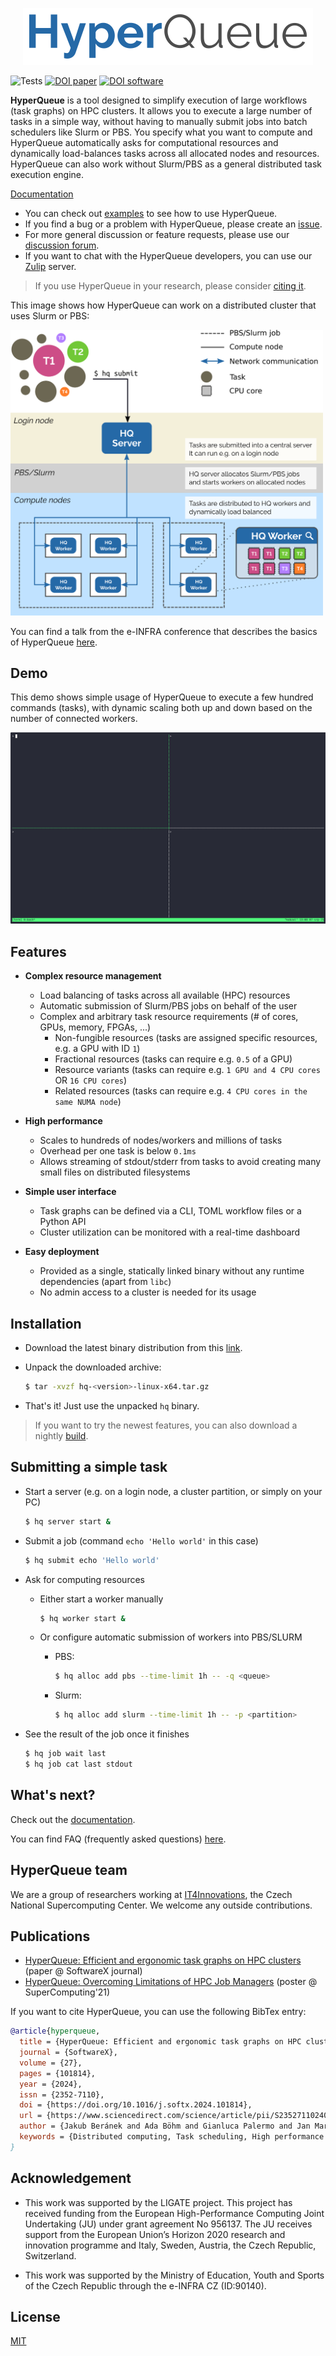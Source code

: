 <p align="center">
<img src="docs/imgs/hq.png">
</p>

![Tests](https://github.com/it4innovations/hyperqueue/actions/workflows/test.yml/badge.svg) [![DOI paper](https://img.shields.io/badge/Paper-10.1016/j.softx.2024.101814-blue.svg)](https://www.sciencedirect.com/science/article/pii/S2352711024001857) [![DOI software](https://zenodo.org/badge/349152473.svg)](https://zenodo.org/badge/latestdoi/349152473)

**HyperQueue** is a tool designed to simplify execution of large workflows (task graphs) on HPC clusters. It allows you
to execute a large number of tasks in a simple way, without having to manually submit jobs into batch schedulers like
Slurm or PBS. You specify what you want to compute and HyperQueue automatically asks for computational resources
and dynamically load-balances tasks across all allocated nodes and resources. HyperQueue can also work without Slurm/PBS
as a general distributed task execution engine.

[Documentation](https://it4innovations.github.io/hyperqueue/)

- You can check out [examples](docs/examples) to see how to use HyperQueue.
- If you find a bug or a problem with HyperQueue, please create an [issue](https://github.com/It4innovations/hyperqueue/issues).
- For more general discussion or feature requests, please use our
[discussion forum](https://github.com/It4innovations/hyperqueue/discussions).
- If you want to chat with the HyperQueue developers, you can use our [Zulip](https://hyperqueue.zulipchat.com/) server.

> If you use HyperQueue in your research, please consider [citing it](#publications).

This image shows how HyperQueue can work on a distributed cluster that uses Slurm or PBS:

<img src="docs/imgs/architecture-bg.png" width="500" alt="Architecture of HyperQueue deployed on a Slurm/PBS cluster" />

You can find a talk from the e-INFRA conference that describes the basics of HyperQueue [here](https://youtu.be/wIxgKOAM0NE?list=PLvwguJ6ySH1cANA1cRZzJDSS8UH-ef0Xn&t=9692).

## Demo
This demo shows simple usage of HyperQueue to execute a few hundred commands (tasks), with dynamic scaling both up and down based on the number of connected workers.

<div>
  <img src="docs/imgs/hq-terminal.gif">
</div>

## Features

- **Complex resource management**
    - Load balancing of tasks across all available (HPC) resources
    - Automatic submission of Slurm/PBS jobs on behalf of the user
    - Complex and arbitrary task resource requirements (# of cores, GPUs, memory, FPGAs, ...)
      - Non-fungible resources (tasks are assigned specific resources, e.g. a GPU with ID `1`)
      - Fractional resources (tasks can require e.g. `0.5` of a GPU)
      - Resource variants (tasks can require e.g. `1 GPU and 4 CPU cores` OR `16 CPU cores`)
      - Related resources (tasks can require e.g. `4 CPU cores in the same NUMA node`)

- **High performance**
    - Scales to hundreds of nodes/workers and millions of tasks
    - Overhead per one task is below `0.1ms`
    - Allows streaming of stdout/stderr from tasks to avoid creating many small files on distributed filesystems

- **Simple user interface**
    - Task graphs can be defined via a CLI, TOML workflow files or a Python API
    - Cluster utilization can be monitored with a real-time dashboard

- **Easy deployment**
    - Provided as a single, statically linked binary without any runtime dependencies (apart from `libc`)
    - No admin access to a cluster is needed for its usage

## Installation

* Download the latest binary distribution from this [link](https://github.com/It4innovations/hyperqueue/releases/latest).
* Unpack the downloaded archive:

  ```bash
  $ tar -xvzf hq-<version>-linux-x64.tar.gz
  ```

* That's it! Just use the unpacked `hq` binary.

> If you want to try the newest features, you can also download a nightly
> [build](https://github.com/It4innovations/hyperqueue/releases/nightly).

## Submitting a simple task

* Start a server (e.g. on a login node, a cluster partition, or simply on your PC)

  ```bash
  $ hq server start &
  ```
* Submit a job (command ``echo 'Hello world'`` in this case)

  ```bash
  $ hq submit echo 'Hello world'
  ```
* Ask for computing resources

    * Either start a worker manually

      ```bash
      $ hq worker start &
      ```

    * Or configure automatic submission of workers into PBS/SLURM

      - PBS:

        ```bash
        $ hq alloc add pbs --time-limit 1h -- -q <queue>
        ```
      - Slurm:

        ```bash
        $ hq alloc add slurm --time-limit 1h -- -p <partition>
        ```

* See the result of the job once it finishes

  ```bash
  $ hq job wait last
  $ hq job cat last stdout
  ```

## What's next?

Check out the [documentation](https://it4innovations.github.io/hyperqueue/).

You can find FAQ (frequently asked questions) [here](https://it4innovations.github.io/hyperqueue/stable/faq).

## HyperQueue team

We are a group of researchers working at [IT4Innovations](https://www.it4i.cz/), the Czech National
Supercomputing Center. We welcome any outside contributions.

## Publications

- [HyperQueue: Efficient and ergonomic task graphs on HPC clusters](https://www.sciencedirect.com/science/article/pii/S2352711024001857)
  (paper @ SoftwareX journal)
- [HyperQueue: Overcoming Limitations of HPC Job Managers](https://sc21.supercomputing.org/proceedings/tech_poster/tech_poster_pages/rpost104.html)
  (poster @ SuperComputing'21)

If you want to cite HyperQueue, you can use the following BibTex entry:

```bibtex
@article{hyperqueue,
  title = {HyperQueue: Efficient and ergonomic task graphs on HPC clusters},
  journal = {SoftwareX},
  volume = {27},
  pages = {101814},
  year = {2024},
  issn = {2352-7110},
  doi = {https://doi.org/10.1016/j.softx.2024.101814},
  url = {https://www.sciencedirect.com/science/article/pii/S2352711024001857},
  author = {Jakub Beránek and Ada Böhm and Gianluca Palermo and Jan Martinovič and Branislav Jansík},
  keywords = {Distributed computing, Task scheduling, High performance computing, Job manager}}
}
```

## Acknowledgement

* This work was supported by the LIGATE project. This project has received funding from the European High-Performance Computing Joint Undertaking (JU) under grant agreement No 956137. The JU receives support from the European Union’s Horizon 2020 research and innovation programme and Italy, Sweden, Austria, the Czech Republic, Switzerland.

* This work was supported by the Ministry of Education, Youth and Sports of the Czech Republic through the e-INFRA CZ (ID:90140).

## License
[MIT](LICENSE)
